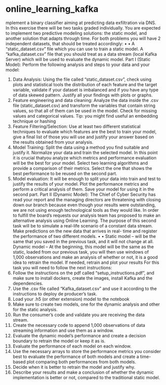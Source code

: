 # online_learning_kafka
mplement a binary classifier aiming at predicting data
exfiltration via DNS. In this exercise there will be two tasks graded individually. You are
expected to implement two predictive modeling solutions: the static model, and another
solution that adapts through time.
For both problems you will have 2 independent datasets, that should be treated accordingly:
•
•
A “static_dataset.csv” file which you can use to train a static model.
A “kafka_dataset.csv” file that you should treat as a data stream (local Kafka
Server) which will be used to evaluate the dynamic model.
Part I (Static Model):
Perform the following analysis and steps to your
data and your model:
1. Data Analysis: Using the file called “static_dataset.csv”, check using plots and
statistical tools the distribution of each feature and the target variable, validate if
your dataset is imbalanced and if you have any type of data skewed pattern.
Justify all your findings with plots or graphs.
2. Feature engineering and data cleaning: Analyze the data inside the .csv file
(static_dataset.csv) and transform the variables that contain string values, so that
all of them can be used in the model. Check for missing values and categorical
values. Tip: you might find useful an embedding technique or hashing
3. Feature Filtering/Selection: Use at least two different statistical techniques to
evaluate which features are the best to train your model, give a final list of those
you will use and justify your answer based on the results obtained from your
analysis.
4. Model Training: Split the data using a method you find suitable and justify it.
Normalize your data and train the selected model. In this point it is crucial thatyou analyze which metrics and performance evaluation will be the best for your
model. Select two learning algorithms and provide a comparison of their metrics.
Select the one that shows the best performance to be reused on the second part.
5. Model evaluation: It will be enough to split your data into train and test to
justify the results of your model. Plot the performance metrics and perform a
critical analysis of them. Save your model for using it in the second part.
Part II (Dynamic Model):
The Chief of Cyber Security has read your report and the managing directors are
threatening with closing down our branch because even though your results were
outstanding, we are not using enough technological tools as they would like. In order to
fulfill the board’s requests our analysis team has proposed to make an alternative analysis
using Online Learning. The purpose of this second task will be to simulate a real-life
scenario of a constant data stream. Make predictions on the new data that arrives in real-
time and register the performance of two different models.
•
•
Static model – will be the same that you saved in the previous task, and it will not
change at all.
Dynamic model – At the beginning, this model will be the same as the static, loaded
from our previous task, you will then use windows of 1,000 observations and make
an analysis of whether or not, it is a good idea to retrain the model. If needed,
retrain and plot your results
For this task you will need to follow the next instructions:
1. Follow the instructions on the pdf called “setup_instructions.pdf”, and make sure to
install dockers, create the images, install Kafka and the dependencies.
2. Use the .csv file called “Kafka_dataset.csv” and use it according to the instructions
to deploy de producer’s task.
3. Load your .h5 (or other extension) model to the notebook
4. Make sure to create two models, one for the dynamic analysis and other for the
static analysis.
5. Run the consumer’s code and validate you are receiving the data stream.
6. Create the necessary code to append 1,000 observations of data streaming
information and use them as a window.
7. Evaluate the dynamic model’s performance and create a decision boundary to
retrain the model or keep it as is.
8. Evaluate the performance of each model on each window.
9. Use the necessary arrays to store the performance metrics you consider best to
evaluate the performance of both models and create a time-based plot comparing
both performances from both models.
10. Decide when it is better to retrain the model and justify why.
11. Describe your results and make a conclusion of whether the dynamic
implementation is better or not, compared to the traditional static model.
